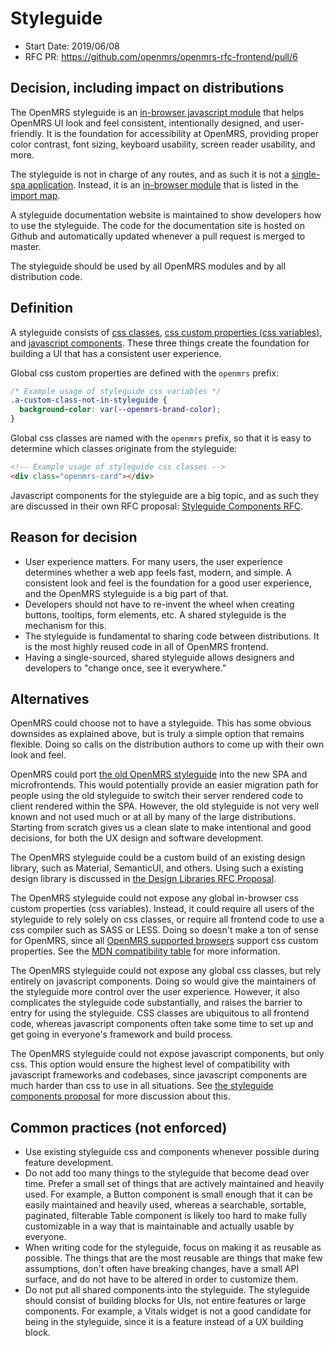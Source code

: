 # Styleguide
- Start Date: 2019/06/08
- RFC PR: https://github.com/openmrs/openmrs-rfc-frontend/pull/6

## Decision, including impact on distributions
The OpenMRS styleguide is an [in-browser javascript module](/text/0002-modules.md) that helps OpenMRS UI
look and feel consistent, intentionally designed, and user-friendly. It is the foundation for accessibility
at OpenMRS, providing proper color contrast, font sizing, keyboard usability, screen reader usability,
and more.

The styleguide is not in charge of any routes, and as such it is not a
[single-spa application](https://single-spa.js.org/docs/building-applications.html). Instead, it is an
[in-browser module](/text/0002-modules.md) that is listed in the [import map](/text/0004-import-maps.md).

A styleguide documentation website is maintained to show developers how to use the styleguide. The code for the
documentation site is hosted on Github and automatically updated whenever a pull request is merged to master.

The styleguide should be used by all OpenMRS modules and by all distribution code.

## Definition
A styleguide consists of [css classes](https://developer.mozilla.org/en-US/docs/Web/CSS/Class_selectors),
[css custom properties (css variables)](https://developer.mozilla.org/en-US/docs/Web/CSS/Using_CSS_custom_properties),
and [javascript components](/text/0007-styleguide-components.md). These three things create the foundation for
building a UI that has a consistent user experience.

Global css custom properties are defined with the `openmrs` prefix:

```css
/* Example usage of styleguide css variables */
.a-custom-class-not-in-styleguide {
  background-color: var(--openmrs-brand-color);
}
```

Global css classes are named with the `openmrs` prefix, so that it is easy to determine which classes originate from the styleguide:

```html
<!-- Example usage of styleguide css classes -->
<div class="openmrs-card"></div>
```

Javascript components for the styleguide are a big topic, and as such they are discussed in their own RFC proposal:
[Styleguide Components RFC](/text/0007-styleguide-components.md).

## Reason for decision
- User experience matters. For many users, the user experience determines whether a web app feels fast, modern, and simple.
  A consistent look and feel is the foundation for a good user experience, and the OpenMRS styleguide is a big part of that.
- Developers should not have to re-invent the wheel when creating buttons, tooltips, form elements, etc. A shared styleguide is the
  mechanism for this.
- The styleguide is fundamental to sharing code between distributions. It is the most highly reused code in all of OpenMRS frontend.
- Having a single-sourced, shared styleguide allows designers and developers to "change once, see it everywhere."

## Alternatives
OpenMRS could choose not to have a styleguide. This has some obvious downsides as explained above, but is truly a simple option that remains
flexible. Doing so calls on the distribution authors to come up with their own look and feel.

OpenMRS could port [the old OpenMRS styleguide](https://demo.openmrs.org/openmrs/uicommons/styleGuide.page) into the new SPA and microfrontends.
This would potentially provide an easier migration path for people using the old styleguide to switch their server rendered code to
client rendered within the SPA. However, the old styleguide is not very well known and not used much or at all by many of the large distributions.
Starting from scratch gives us a clean slate to make intentional and good decisions, for both the UX design and software development.

The OpenMRS styleguide could be a custom build of an existing design library, such as Material, SemanticUI, and others.
Using such a existing design library is discussed in [the Design Libraries RFC Proposal](/text/0008-design-libraries.md).

The OpenMRS styleguide could not expose any global in-browser css custom properties (css variables). Instead, it could require all users of
the styleguide to rely solely on css classes, or require all frontend code to use a css compiler such as SASS or LESS. Doing so doesn't make
a ton of sense for OpenMRS, since all [OpenMRS supported browsers](/text/0003-browser-support.md) support css custom properties. See
the [MDN compatibility table](https://developer.mozilla.org/en-US/docs/Web/CSS/Using_CSS_custom_properties#Browser_compatibility)
for more information.

The OpenMRS styleguide could not expose any global css classes, but rely entirely on javascript components. Doing so would give the maintainers
of the styleguide more control over the user experience. However, it also complicates the styleguide code substantially, and raises the barrier
to entry for using the styleguide. CSS classes are ubiquitous to all frontend code, whereas javascript components often take some time to
set up and get going in everyone's framework and build process.

The OpenMRS styleguide could not expose javascript components, but only css. This option would ensure the highest level of compatibility
with javascript frameworks and codebases, since javascript components are much harder than css to use in all situations. See
[the styleguide components proposal](/textt/0007-styleguide.components.md) for more discussion about this.

## Common practices (not enforced)
- Use existing styleguide css and components whenever possible during feature development.
- Do not add too many things to the styleguide that become dead over time. Prefer a small set of things that are actively maintained
  and heavily used. For example, a Button component is small enough that it can be easily maintained and heavily used,
  whereas a searchable, sortable, paginated, filterable Table component is likely too hard to make fully customizable in a way
  that is maintainable and actually usable by everyone.
- When writing code for the styleguide, focus on making it as reusable as possible. The things that are the most reusable are
  things that make few assumptions, don't often have breaking changes, have a small API surface, and do not have to be
  altered in order to customize them.
- Do not put all shared components into the styleguide. The styleguide should consist of building blocks for UIs, not entire
  features or large components. For example, a Vitals widget is not a good candidate for being in the styleguide, since it
  is a feature instead of a UX building block.
